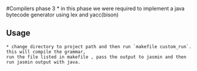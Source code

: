 #Compilers phase 3
	* in this phase we were required to implement a java bytecode generator using lex and yacc(bison)
## Usage
	* change directory to project path and then run `makefile custom_run`. this will compile the grammar,
	run the file listed in makefile , pass the output to jasmin and then run jasmin output with java.